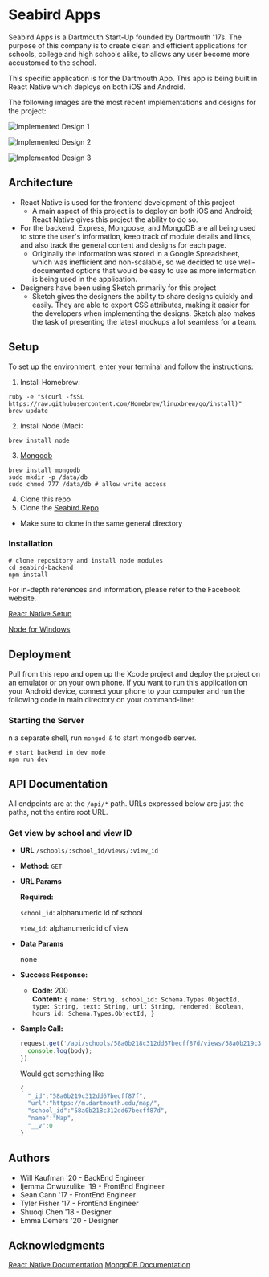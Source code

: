 # Seabird Apps

Seabird Apps is a Dartmouth Start-Up founded by Dartmouth '17s. The purpose of this company is to create clean and efficient applications for schools, college and high schools alike, to allows any user become more accustomed to the school.

This specific application is for the Dartmouth App. This app is being built in React Native which deploys on both iOS and Android.

The following images are the most recent implementations and designs for the project:

![Implemented Design 1](https://github.com/dali-lab/seabird/blob/master/Seabird/Screenshots/home-screen.png "Home Screen")

![Implemented Design 2](https://github.com/dali-lab/seabird/blob/master/Seabird/Screenshots/news-screen.png "News Screen")

![Implemented Design 3](https://github.com/dali-lab/seabird/blob/master/Seabird/Screenshots/dds-screen.png "DDS Screen")

## Architecture

- React Native is used for the frontend development of this project
  - A main aspect of this project is to deploy on both iOS and Android; React Native gives this project the ability to do so.
- For the backend, Express, Mongoose, and MongoDB are all being used to store the user's information, keep track of module details and links, and also track the general content and designs for each page.
  - Originally the information was stored in a Google Spreadsheet, which was inefficient and non-scalable, so we decided to use well-documented options that would be easy to use as more information is being used in the application.
- Designers have been using Sketch primarily for this project
  - Sketch gives the designers the ability to share designs quickly and easily. They are able to export CSS attributes, making it easier for the developers when implementing the designs. Sketch also makes the task of presenting the latest mockups a lot seamless for a team.

## Setup

To set up the environment, enter your terminal and follow the instructions:

1. Install Homebrew:
```
ruby -e "$(curl -fsSL https://raw.githubusercontent.com/Homebrew/linuxbrew/go/install)"
brew update
```

2. Install Node (Mac):
```
brew install node
```

3. [Mongodb](https://docs.mongodb.com/manual/installation/#mongodb-community-edition)

  ```
  brew install mongodb
  sudo mkdir -p /data/db
  sudo chmod 777 /data/db # allow write access
  ```

4. Clone this repo
5. Clone the [Seabird Repo](https://github.com/dali-lab/seabird-backend)
  - Make sure to clone in the same general directory

### Installation
```
# clone repository and install node modules
cd seabird-backend
npm install
```

For in-depth references and information, please refer to the Facebook website.

[React Native Setup](https://facebook.github.io/react-native/docs/getting-started.html)

[Node for Windows](https://nodejs.org/en/download/)


## Deployment
Pull from this repo and open up the Xcode project and deploy the project on an emulator or on your own phone. If you want to run this application on your Android device, connect your phone to your computer and run the following code in main directory on your command-line:

### Starting the Server
n a separate shell, run `mongod &` to start mongodb server.

```
# start backend in dev mode
npm run dev
```

## API Documentation

All endpoints are at the `/api/*` path. URLs expressed below are just the paths, not the entire root URL.

### Get view by school and view ID

- **URL** `/schools/:school_id/views/:view_id`
- **Method:** `GET`

-  **URL Params**

   **Required:**

   `school_id`: alphanumeric id of school

   `view_id`: alphanumeric id of view

- **Data Params**

    none

- **Success Response:**

  - **Code:** 200 <br />
    **Content:** `{
      name: String,
      school_id: Schema.Types.ObjectId,
      type: String,
      text: String,
      url: String,
      rendered: Boolean,
      hours_id: Schema.Types.ObjectId,
    }`

- **Sample Call:**

  ```javascript
  request.get('/api/schools/58a0b218c312dd67becff87d/views/58a0b219c312dd67becff87f', (err, res, body) => {
    console.log(body);
  })
  ```

  Would get something like

  ```javascript
  {
    "_id":"58a0b219c312dd67becff87f",
    "url":"https://m.dartmouth.edu/map/",
    "school_id":"58a0b218c312dd67becff87d",
    "name":"Map",
    "__v":0
  }
  ```

## Authors

* Will Kaufman '20 - BackEnd Engineer
* Ijemma Onwuzulike '19 - FrontEnd Engineer
* Sean Cann '17 - FrontEnd Engineer
* Tyler Fisher '17 - FrontEnd Engineer
* Shuoqi Chen '18 - Designer
* Emma Demers '20 - Designer

## Acknowledgments
[React Native Documentation](https://facebook.github.io/react-native/docs/getting-started.html)
[MongoDB Documentation](https://docs.mongodb.com/)
